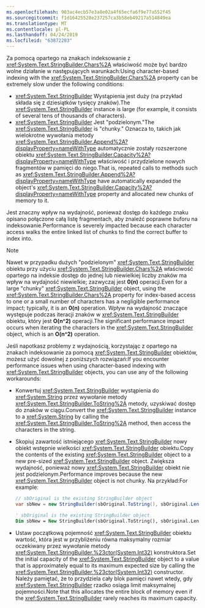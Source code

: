 ```yaml
---
ms.openlocfilehash: 903ac4ecb57e3a8e02a4f65ecfa6f9e77a552f45
ms.sourcegitcommit: f1d16425528e237257ca3b58eb49217a514849ea
ms.translationtype: MT
ms.contentlocale: pl-PL
ms.lasthandoff: 04/24/2019
ms.locfileid: "63872203"
---
```

<span data-ttu-id="e5b28-101">Za pomocą opartego na znakach indeksowanie z <xref:System.Text.StringBuilder.Chars%2A> właściwość może być bardzo wolne działanie w następujących warunkach:</span><span class="sxs-lookup"><span data-stu-id="e5b28-101">Using character-based indexing with the <xref:System.Text.StringBuilder.Chars%2A> property can be extremely slow under the following conditions:</span></span>

- <span data-ttu-id="e5b28-102"><xref:System.Text.StringBuilder> Wystąpienia jest duży (na przykład składa się z dziesiątków tysięcy znaków).</span><span class="sxs-lookup"><span data-stu-id="e5b28-102">The <xref:System.Text.StringBuilder> instance is large (for example, it consists of several tens of thousands of characters).</span></span>
- <span data-ttu-id="e5b28-103"><xref:System.Text.StringBuilder> Jest "podzielonym."</span><span class="sxs-lookup"><span data-stu-id="e5b28-103">The <xref:System.Text.StringBuilder> is "chunky."</span></span> <span data-ttu-id="e5b28-104">Oznacza to, takich jak wielokrotne wywołania metody <xref:System.Text.StringBuilder.Append%2A?displayProperty=nameWithType> automatycznie zostały rozszerzone obiektu <xref:System.Text.StringBuilder.Capacity%2A?displayProperty=nameWithType> właściwość i przydzielone nowych fragmentów w pamięci do niego.</span><span class="sxs-lookup"><span data-stu-id="e5b28-104">That is, repeated calls to methods such as <xref:System.Text.StringBuilder.Append%2A?displayProperty=nameWithType> have automatically expanded the object's <xref:System.Text.StringBuilder.Capacity%2A?displayProperty=nameWithType> property and allocated new chunks of memory to it.</span></span>

<span data-ttu-id="e5b28-105">Jest znaczny wpływ na wydajność, ponieważ dostęp do każdego znaku opisano połączone całą listę fragmentach, aby znaleźć poprawne buforu na indeksowanie.</span><span class="sxs-lookup"><span data-stu-id="e5b28-105">Performance is severely impacted because each character access walks the entire linked list of chunks to find the correct buffer to index into.</span></span>

> [!NOTE]
>  <span data-ttu-id="e5b28-106">Nawet w przypadku dużych "podzielonym" <xref:System.Text.StringBuilder> obiektu przy użyciu <xref:System.Text.StringBuilder.Chars%2A> właściwość opartego na indeksie dostęp do jednej lub niewielkiej liczby znaków ma wpływ na wydajność niewielkie; zazwyczaj jest **0(n)** operacji.</span><span class="sxs-lookup"><span data-stu-id="e5b28-106">Even for a large "chunky" <xref:System.Text.StringBuilder> object, using the <xref:System.Text.StringBuilder.Chars%2A> property for index-based access to one or a small number of characters has a negligible performance impact; typically, it is an **0(n)** operation.</span></span> <span data-ttu-id="e5b28-107">Wpływ na wydajność znaczące występuje podczas iteracji znaków w <xref:System.Text.StringBuilder> obiektu, który jest **O(n^2)** operacji.</span><span class="sxs-lookup"><span data-stu-id="e5b28-107">The significant performance impact occurs when iterating the characters in the <xref:System.Text.StringBuilder> object, which is an **O(n^2)** operation.</span></span> 

<span data-ttu-id="e5b28-108">Jeśli napotkasz problemy z wydajnością, korzystając z opartego na znakach indeksowanie za pomocą <xref:System.Text.StringBuilder> obiektów, możesz użyć dowolnej z poniższych rozwiązań:</span><span class="sxs-lookup"><span data-stu-id="e5b28-108">If you encounter performance issues when using character-based indexing with <xref:System.Text.StringBuilder> objects, you can use any of the following workarounds:</span></span>

- <span data-ttu-id="e5b28-109">Konwertuj <xref:System.Text.StringBuilder> wystąpienia do <xref:System.String> przez wywołanie metody <xref:System.Text.StringBuilder.ToString%2A> metody, uzyskiwać dostęp do znaków w ciągu.</span><span class="sxs-lookup"><span data-stu-id="e5b28-109">Convert the <xref:System.Text.StringBuilder> instance to a <xref:System.String> by calling the <xref:System.Text.StringBuilder.ToString%2A> method, then access the characters in the string.</span></span>

- <span data-ttu-id="e5b28-110">Skopiuj zawartość istniejącego <xref:System.Text.StringBuilder> nowy obiekt wstępnie wielkości <xref:System.Text.StringBuilder> obiektu.</span><span class="sxs-lookup"><span data-stu-id="e5b28-110">Copy the contents of the existing <xref:System.Text.StringBuilder> object to a new pre-sized <xref:System.Text.StringBuilder> object.</span></span> <span data-ttu-id="e5b28-111">Zwiększa wydajność, ponieważ nowy <xref:System.Text.StringBuilder> obiekt nie jest podzielonym.</span><span class="sxs-lookup"><span data-stu-id="e5b28-111">Performance improves because the new <xref:System.Text.StringBuilder> object is not chunky.</span></span> <span data-ttu-id="e5b28-112">Na przykład:</span><span class="sxs-lookup"><span data-stu-id="e5b28-112">For example:</span></span>

   ```csharp
   // sbOriginal is the existing StringBuilder object
   var sbNew = new StringBuilder(sbOriginal.ToString(), sbOriginal.Length);
   ```
   ```vb
   ' sbOriginal is the existing StringBuilder object
   Dim sbNew = New StringBuilder(sbOriginal.ToString(), sbOriginal.Length)
   ```
- <span data-ttu-id="e5b28-113">Ustaw początkową pojemność <xref:System.Text.StringBuilder> obiektu wartość, która jest w przybliżeniu równa maksymalny rozmiar oczekiwany przez wywołanie metody <xref:System.Text.StringBuilder.%23ctor(System.Int32)> konstruktora.</span><span class="sxs-lookup"><span data-stu-id="e5b28-113">Set the initial capacity of the <xref:System.Text.StringBuilder> object to a value that is approximately equal to its maximum expected size by calling the <xref:System.Text.StringBuilder.%23ctor(System.Int32)> constructor.</span></span> <span data-ttu-id="e5b28-114">Należy pamiętać, że to przydziela cały blok pamięci nawet wtedy, gdy <xref:System.Text.StringBuilder> rzadko osiąga limit maksymalnej pojemności.</span><span class="sxs-lookup"><span data-stu-id="e5b28-114">Note that this allocates the entire block of memory even if the <xref:System.Text.StringBuilder> rarely reaches its maximum capacity.</span></span>
